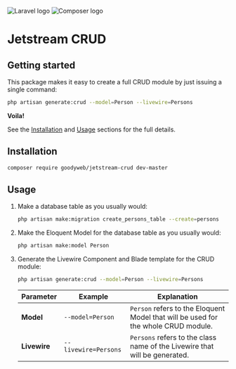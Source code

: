 ![Laravel logo](https://upload.wikimedia.org/wikipedia/commons/thumb/9/9a/Laravel.svg/193px-Laravel.svg.png)
![Composer logo](https://upload.wikimedia.org/wikipedia/commons/archive/2/26/20150131091334%21Logo-composer-transparent.png)
# Jetstream CRUD

## Getting started

This package makes it easy to create a full CRUD module by just issuing a single command:
```bash
php artisan generate:crud --model=Person --livewire=Persons
```
**Voila!**

See the [Installation](#nstallation) and [Usage](#usage) sections for the full details.

## Installation

```bash
composer require goodyweb/jetstream-crud dev-master
```

## Usage

1. Make a database table as you usually would:
   ```bash
   php artisan make:migration create_persons_table --create=persons
   ```

2. Make the Eloquent Model for the database table as you usually would:
   ```bash
   php artisan make:model Person
   ```

3. Generate the Livewire Component and Blade template for the CRUD module:
   ```bash
   php artisan generate:crud --model=Person --livewire=Persons
   ```

   | Parameter | Example | Explanation |
   |-----------|---------|-------------|
   | **Model** | `--model=Person` | `Person` refers to the Eloquent Model that will be used for the whole CRUD module. |
   | **Livewire** | `--livewire=Persons` | `Persons` refers to the class name of the Livewire that will be generated. |

